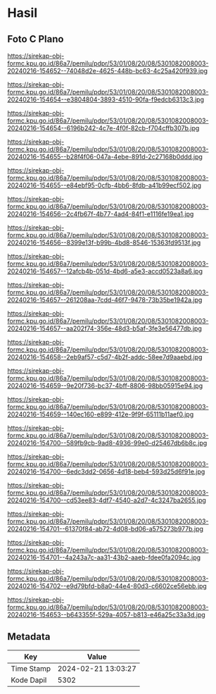 # Hasil

## Foto C Plano

https://sirekap-obj-formc.kpu.go.id/86a7/pemilu/pdpr/53/01/08/20/08/5301082008003-20240216-154652--74048d2e-4625-448b-bc63-4c25a420f939.jpg

https://sirekap-obj-formc.kpu.go.id/86a7/pemilu/pdpr/53/01/08/20/08/5301082008003-20240216-154654--e3804804-3893-4510-90fa-f9edcb6313c3.jpg

https://sirekap-obj-formc.kpu.go.id/86a7/pemilu/pdpr/53/01/08/20/08/5301082008003-20240216-154654--6196b242-4c7e-4f0f-82cb-f704cffb307b.jpg

https://sirekap-obj-formc.kpu.go.id/86a7/pemilu/pdpr/53/01/08/20/08/5301082008003-20240216-154655--b28f4f06-047a-4ebe-891d-2c27168b0ddd.jpg

https://sirekap-obj-formc.kpu.go.id/86a7/pemilu/pdpr/53/01/08/20/08/5301082008003-20240216-154655--e84ebf95-0cfb-4bb6-8fdb-a41b99ecf502.jpg

https://sirekap-obj-formc.kpu.go.id/86a7/pemilu/pdpr/53/01/08/20/08/5301082008003-20240216-154656--2c4fb67f-4b77-4ad4-84f1-e1116fe19ea1.jpg

https://sirekap-obj-formc.kpu.go.id/86a7/pemilu/pdpr/53/01/08/20/08/5301082008003-20240216-154656--8399e13f-b99b-4bd8-8546-15363fd9513f.jpg

https://sirekap-obj-formc.kpu.go.id/86a7/pemilu/pdpr/53/01/08/20/08/5301082008003-20240216-154657--12afcb4b-051d-4bd6-a5e3-accd0523a8a6.jpg

https://sirekap-obj-formc.kpu.go.id/86a7/pemilu/pdpr/53/01/08/20/08/5301082008003-20240216-154657--261208aa-7cdd-46f7-9478-73b35be1942a.jpg

https://sirekap-obj-formc.kpu.go.id/86a7/pemilu/pdpr/53/01/08/20/08/5301082008003-20240216-154657--aa202f74-356e-48d3-b5af-3fe3e56477db.jpg

https://sirekap-obj-formc.kpu.go.id/86a7/pemilu/pdpr/53/01/08/20/08/5301082008003-20240216-154658--2eb9af57-c5d7-4b2f-addc-58ee7d9aaebd.jpg

https://sirekap-obj-formc.kpu.go.id/86a7/pemilu/pdpr/53/01/08/20/08/5301082008003-20240216-154659--9e20f736-bc37-4bff-8806-98bb05915e94.jpg

https://sirekap-obj-formc.kpu.go.id/86a7/pemilu/pdpr/53/01/08/20/08/5301082008003-20240216-154659--140ec160-e899-412e-9f9f-65111b11aef0.jpg

https://sirekap-obj-formc.kpu.go.id/86a7/pemilu/pdpr/53/01/08/20/08/5301082008003-20240216-154700--589fb9cb-9ad8-4936-99e0-d25467db6b8c.jpg

https://sirekap-obj-formc.kpu.go.id/86a7/pemilu/pdpr/53/01/08/20/08/5301082008003-20240216-154700--6edc3dd2-0656-4d18-beb4-593d25d6f91e.jpg

https://sirekap-obj-formc.kpu.go.id/86a7/pemilu/pdpr/53/01/08/20/08/5301082008003-20240216-154700--cd53ee83-4df7-4540-a2d7-4c3247ba2655.jpg

https://sirekap-obj-formc.kpu.go.id/86a7/pemilu/pdpr/53/01/08/20/08/5301082008003-20240216-154701--61370f84-ab72-4d08-bd06-a575273b977b.jpg

https://sirekap-obj-formc.kpu.go.id/86a7/pemilu/pdpr/53/01/08/20/08/5301082008003-20240216-154701--4a243a7c-aa31-43b2-aaeb-fdee0fa2094c.jpg

https://sirekap-obj-formc.kpu.go.id/86a7/pemilu/pdpr/53/01/08/20/08/5301082008003-20240216-154702--e9d79bfd-b8a0-44e4-80d3-c6602ce56ebb.jpg

https://sirekap-obj-formc.kpu.go.id/86a7/pemilu/pdpr/53/01/08/20/08/5301082008003-20240216-154653--b643355f-529a-4057-b813-e46a25c33a3d.jpg


## Metadata

| Key        | Value               |
| ---------- | ------------------- |
| Time Stamp | 2024-02-21 13:03:27 |
| Kode Dapil | 5302                |



